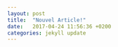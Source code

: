 ```yaml
---
layout: post
title:  "Nouvel Article!"
date:   2017-04-24 11:56:36 +0200
categories: jekyll update
---
```

